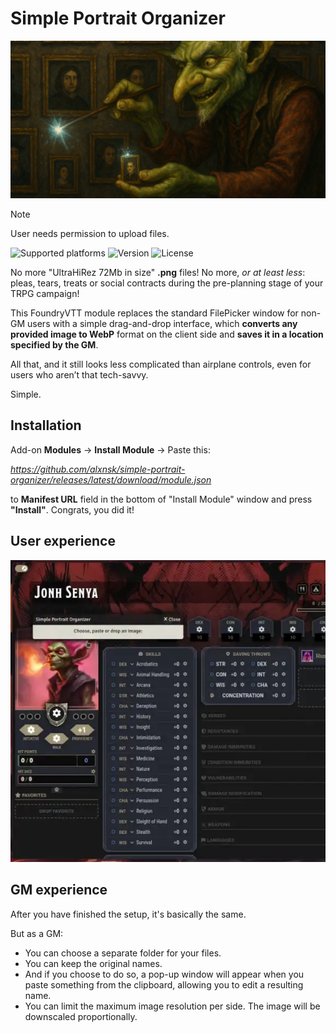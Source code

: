 # Simple Portrait Organizer
![Module logo](/artwork/module/cover.webp)

> [!NOTE]
> User needs permission to upload files.


![Supported platforms](https://img.shields.io/badge/Supported_Foundry_Versions-10--13-%23556b2f)
![Version](https://img.shields.io/badge/dynamic/json?url=https%3A%2F%2Fgithub.com%2Falxnsk%2Fsimple-portrait-organizer%2Freleases%2Flatest%2Fdownload%2Fmodule.json&query=%24.version&style=flat&label=Current%20version&color=%23556b2f)
![License](https://img.shields.io/github/license/alxnsk/simple-portrait-organizer)

No more "UltraHiRez 72Mb in size" **.png** files! 
No more, *or at least less*: pleas, tears, treats or social contracts during the pre-planning stage of your TRPG campaign!

This FoundryVTT module replaces the standard FilePicker window for non-GM users with a simple drag-and-drop interface, which **converts any provided image to WebP** format on the client side and **saves it in a location specified by the GM**.

All that, and it still looks less complicated than airplane controls, even for users who aren’t that tech-savvy.

Simple.

## Installation
Add-on **Modules** -> **Install Module** -> Paste this:

*https://github.com/alxnsk/simple-portrait-organizer/releases/latest/download/module.json*

to **Manifest URL** field in the bottom of "Install Module" window and press **"Install"**.
Congrats, you did it!

## User experience
![User experience illustration](/artwork/repo/user-experience.webp)

## GM experience
After you have finished the setup, it's basically the same.

But as a GM:
* You can choose a separate folder for your files.
* You can keep the original names.
* And if you choose to do so, a pop-up window will appear when you paste something from the clipboard, allowing you to edit a resulting name.
* You can limit the maximum image resolution per side. The image will be downscaled proportionally.
